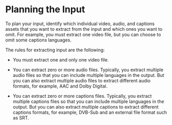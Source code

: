 # Planning the Input<a name="planning-the-input"></a>

To plan your input, identify which individual video, audio, and captions assets that you want to extract from the input and which ones you want to omit\. For example, you must extract one video file, but you can choose to omit some captions languages\.

The rules for extracting input are the following: 

+ You must extract one and only one video file\. 

+ You can extract zero or more audio files\. Typically, you extract multiple audio files so that you can include multiple languages in the output\. But you can also extract multiple audio files to extract different audio formats, for example, AAC and Dolby Digital\. 

+ You can extract zero or more captions files\. Typically, you extract multiple captions files so that you can include multiple languages in the output\. But you can also extract multiple captions to extract different captions formats, for example, DVB\-Sub and an external file format such as SRT\. 